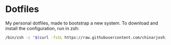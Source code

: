 # Dotfiles

My personal dotfiles, made to bootstrap a new system. To download and install the configuration, run in zsh:

```zsh
/bin/zsh -c "$(curl -fsSL https://raw.githubusercontent.com/chinarjoshi/dotfiles/main/install.sh)"
```
